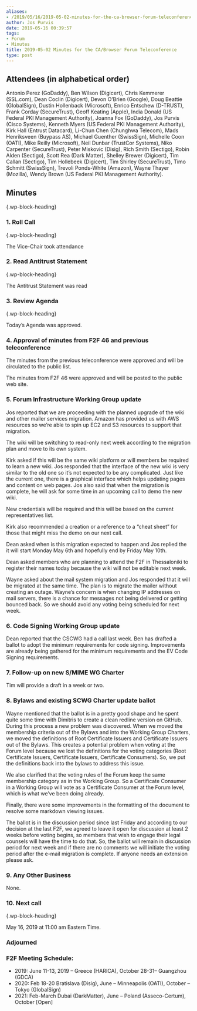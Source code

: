 ```yaml
---
aliases:
- /2019/05/16/2019-05-02-minutes-for-the-ca-browser-forum-teleconference/
author: Jos Purvis
date: 2019-05-16 00:39:57
tags:
- Forum
- Minutes
title: 2019-05-02 Minutes for the CA/Browser Forum Teleconference
type: post
---
```


## Attendees (in alphabetical order)

Antonio Perez (GoDaddy), Ben Wilson (Digicert), Chris Kemmerer (SSL.com), Dean Coclin (Digicert), Devon O’Brien (Google), Doug Beattie (GlobalSign), Dustin Hollenback (Microsoft), Enrico Entschew (D-TRUST), Frank Corday (SecureTrust), Geoff Keating (Apple), India Donald (US Federal PKI Management Authority), Joanna Fox (GoDaddy), Jos Purvis (Cisco Systems), Kenneth Myers (US Federal PKI Management Authority), Kirk Hall (Entrust Datacard), Li-Chun Chen (Chunghwa Telecom), Mads Henriksveen (Buypass AS), Michael Guenther (SwissSign), Michelle Coon (OATI), Mike Reilly (Microsoft), Neil Dunbar (TrustCor Systems), Niko Carpenter (SecureTrust), Peter Miskovic (Disig), Rich Smith (Sectigo), Robin Alden (Sectigo), Scott Rea (Dark Matter), Shelley Brewer (Digicert), Tim Callan (Sectigo), Tim Hollebeek (Digicert), Tim Shirley (SecureTrust), Timo Schmitt (SwissSign), Trevoli Ponds-White (Amazon), Wayne Thayer (Mozilla), Wendy Brown (US Federal PKI Management Authority).

## Minutes

{.wp-block-heading}

### 1. Roll Call

{.wp-block-heading}

The Vice-Chair took attendance

### 2. Read Antitrust Statement

{.wp-block-heading}

The Antitrust Statement was read

### 3. Review Agenda

{.wp-block-heading}

Today’s Agenda was approved.

### 4. Approval of minutes from F2F 46 and previous teleconference

The minutes from the previous teleconference were approved and will be circulated to the public list.

The minutes from F2F 46 were approved and will be posted to the public web site.

### 5. Forum Infrastructure Working Group update

Jos reported that we are proceeding with the planned upgrade of the wiki and other mailer services migration. Amazon has provided us with AWS resources so we’re able to spin up EC2 and S3 resources to support that migration.

The wiki will be switching to read-only next week according to the migration plan and move to its own system.

Kirk asked if this will be the same wiki platform or will members be required to learn a new wiki. Jos responded that the interface of the new wiki is very similar to the old one so it’s not expected to be any complicated. Just like the current one, there is a graphical interface which helps updating pages and content on web pages. Jos also said that when the migration is complete, he will ask for some time in an upcoming call to demo the new wiki.

New credentials will be required and this will be based on the current representatives list.

Kirk also recommended a creation or a reference to a “cheat sheet” for those that might miss the demo on our next call.

Dean asked when is this migration expected to happen and Jos replied the it will start Monday May 6th and hopefully end by Friday May 10th.

Dean asked members who are planning to attend the F2F in Thessaloniki to register their names today because the wiki will not be editable next week.

Wayne asked about the mail system migration and Jos responded that it will be migrated at the same time. The plan is to migrate the mailer without creating an outage. Wayne’s concern is when changing IP addresses on mail servers, there is a chance for messages not being delivered or getting bounced back. So we should avoid any voting being scheduled for next week.

### 6. Code Signing Working Group update

Dean reported that the CSCWG had a call last week. Ben has drafted a ballot to adopt the minimum requirements for code signing. Improvements are already being gathered for the minimum requirements and the EV Code Signing requirements.

### 7. Follow-up on new S/MIME WG Charter

Tim will provide a draft in a week or two.

### 8. Bylaws and existing SCWG Charter update ballot

Wayne mentioned that the ballot is in a pretty good shape and he spent quite some time with Dimitris to create a clean redline version on GitHub. During this process a new problem was discovered. When we moved the membership criteria out of the Bylaws and into the Working Group Charters, we moved the definitions of Root Certificate Issuers and Certificate Issuers out of the Bylaws. This creates a potential problem when voting at the Forum level because we lost the definitions for the voting categories (Root Certificate Issuers, Certificate Issuers, Certificate Consumers). So, we put the definitions back into the bylaws to address this issue.

We also clarified that the voting rules of the Forum keep the same membership category as in the Working Group. So a Certificate Consumer in a Working Group will vote as a Certificate Consumer at the Forum level, which is what we’ve been doing already.

Finally, there were some improvements in the formatting of the document to resolve some markdown viewing issues.

The ballot is in the discussion period since last Friday and according to our decision at the last F2F, we agreed to leave it open for discussion at least 2 weeks before voting begins, so members that wish to engage their legal counsels will have the time to do that. So, the ballot will remain in discussion period for next week and if there are no comments we will initiate the voting period after the e-mail migration is complete. If anyone needs an extension please ask.

### 9. Any Other Business

None.

### 10. Next call

{.wp-block-heading}

May 16, 2019 at 11:00 am Eastern Time.

### Adjourned

### F2F Meeting Schedule:

- 2019: June 11-13, 2019 – Greece (HARICA), October 28-31– Guangzhou (GDCA)
- 2020: Feb 18-20 Bratislava (Disig), June – Minneapolis (OATI), October – Tokyo (GlobalSign)
- 2021: Feb-March Dubai (DarkMatter), June – Poland (Asseco-Certum), October \[Open\]